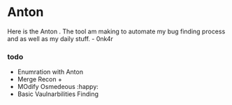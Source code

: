 # Anton 

Here is the Anton . The tool am making to automate my bug finding process and as well as my daily stuff. - 0nk4r 


### todo 

- Enumration with Anton 
- Merge Recon + 
- MOdify Osmedeous  :happy:
- Basic Vaulnarbilities Finding 
